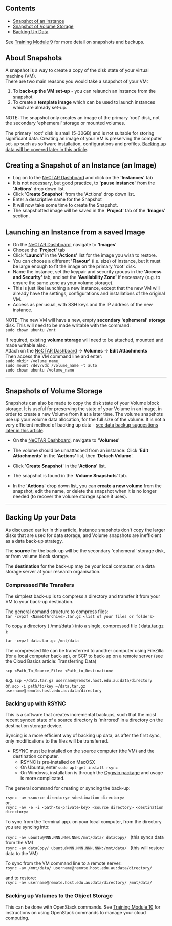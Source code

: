 ## Contents

- [Snapshot of an Instance](#Instance)
- [Snapshot of Volume Storage](#Volume)
- [Backing Up Data](#Backup)

See [Training Module 9][9] for more detail on snapshots and backups.

## About Snapshots

A snapshot is a way to create a copy of the disk state of your virtual machine (VM).  
There are two main reasons you would take a snapshot of your VM:

1. To **back-up the VM set-up** - you can relaunch an instance from the snapshot
1. To create a **template image** which can be used to launch instances which are already set-up.

NOTE: The snapshot only creates an image of the primary 'root' disk, not the secondary 'ephemeral' storage or mounted volumes.

The primary 'root' disk is small (5-30GB) and is not suitable for storing significant data. 
Creating an image of your VM is preserving the computer set-up such as software installation,
configurations and profiles. [Backing up data will be covered later in this article](#Backup).

<a name='Instance'></a>

## Creating a Snapshot of an Instance (an Image)

- Log on to the [NeCTAR Dashboard][dashboard] and click on the **'Instances'** tab
- It is not necessary, but good practice, to **'pause instance'** from the '**Actions**' drop down list.
- Click '**Create Snapshot**' from the 'Actions' drop down list.
- Enter a descriptive name for the Snapshot
- It will now take some time to create the Snapshot. 
- The snapshotted image will be saved in the '**Project**' tab of the '**Images**' section.

## Launching an Instance from a saved Image

- On the [NeCTAR Dashboard][dashboard], navigate to **'Images'**
- Choose the **'Project'** tab
- Click **'Launch'** in the **'Actions'** list for the image you wish to restore.
- You can choose a different **'Flavour'** (i.e. size) of instance, but it must be large 
 enough to fit the image on the primary 'root' disk.
- Name the instance, set the keypair and security groups in the **'Access and Security'** tab,
 and set the **'Availability Zone'** if necessary (e.g. to ensure the same zone as your volume storage).
- This is just like launching a new instance, except that the new VM will already have the settings,
 configurations and installations of the original VM.
- Access as per usual, with SSH keys and the IP address of the new instance.

NOTE: The new VM will have a new, empty **secondary 'ephemeral' storage** disk. This will
need to be made writable with the command:  
`sudo chown ubuntu /mnt`

If required, existing **volume storage** will need to be attached, mounted and made writable also.   
Attach on the [NeCTAR Dashboard][dashboard] -> **Volumes** -> **Edit Attachments**  
Then access the VM command line and enter:  
`sudo mkdir /volume_name`  
`sudo mount /dev/vdc /volume_name -t auto`  
`sudo chown ubuntu /volume_name`

----

<a name='Volume'></a>

## Snapshots of Volume Storage

Snapshots can also be made to copy the disk state of your Volume block storage.
It is useful for preserving the state of your Volume in an image, in order to 
create a new Volume from it at a later time. The volume snapshots use up your volume
data allocation, for the full size of the volume. It is not a very efficient method of
backing up data - [see data backup suggestions later in this article](#Backup).

- On the [NeCTAR Dashboard][dashboard], navigate to **'Volumes'**
- The volume should be unnattached from an instance: Click '**Edit Attachments**'
 in the **'Actions'** list, then '**Detach Volume**'.
- Click '**Create Snapshot**' in the **'Actions'** list.
- The snapshot is found in the '**Volume Snapshots**' tab.

- In the '**Actions**' drop down list, you can **create a new volume** from the snapshot,
 edit the name, or delete the snapshot when it is no longer needed (to recover the volume storage space it uses).

----

## Backing Up your Data <a name='Backup'></a>

As discussed earlier in this article, Instance snapshots don't copy the larger disks
that are used for data storage, and Volume snapshots are inefficient as a data back-up strategy.

The **source** for the back-up will be the secondary 'ephemeral' storage disk, or
from volume block storage.

The **destination** for the back-up may be your local computer, or a data storage 
server at your research organisation.

### Compressed File Transfers

The simplest back-up is to compress a directory and transfer it from your VM to your back-up destination.

The general comand structure to compress files:  
`tar -cvpzf <NameOfArchive>.tar.gz <list of your files or folders>`

To copy a directory ( /mnt/data ) into a single, compressed file ( data.tar.gz ): 

`tar -cvpzf data.tar.gz /mnt/data`

The compressed file can be transferred to another computer using FileZilla (for a local
computer back-up), or SCP to back-up on a remote server (see the Cloud Basics article: Transferring Data)

`scp <Path_To_Source_File> <Path_to_Destination>`  

e.g. `scp ~/data.tar.gz username@remote.host.edu.au:data/directory`  
or, `scp -i path/to/key ~/data.tar.gz username@remote.host.edu.au:data/directory` 


### Backing up with RSYNC

This is a software that creates incremental backups, such that the most recent synced state 
of a source directory is 'mirrored' in a directory on the destination storage device.

Syncing is a more efficient way of backing up data, as after the first sync, only modifications to the files will be transferred.

- RSYNC must be installed on the source computer (the VM) and the destination computer.
  - RSYNC is pre-installed on MacOSX
  - On Ubuntu, enter ` sudo apt-get install rsync `
  - On Windows, installation is through the [Cygwin package][cygwin] and usage is more complicated.

The general command for creating or syncing the back-up:  
  
`rsync -av <source directory> <destination directory>`  
or,  
`rsync -av -e -i <path-to-private-key> <source directory> <destination directory>`

To sync from the Terminal app. on your local computer, from the directory you are syncing into:

`rsync -av ubuntu@NNN.NNN.NNN.NNN:/mnt/data/ dataCopy/ `  (this syncs data from the VM)  
`rsync -av dataCopy/ ubuntu@NNN.NNN.NNN.NNN:/mnt/data/ ` (this will restore data to the VM)

To sync from the VM command line to a remote server:  
`rsync -av /mnt/data/ username@remote.host.edu.au:data/directory/`  

and to restore:   
`rsync -av username@remote.host.edu.au:data/directory/ /mnt/data/ `  

### Backing up Volumes to the Object Storage

This can be done with OpenStack commands. See [Training Module 10][10] for instructions
on using OpenStack commands to manage your cloud computing.



[9]: http://training.nectar.org.au/package09/sections/index.html
[dashboard]: https://dashboard.rc.nectar.org.au
[10]: http://training.nectar.org.au/package10/sections/managingVolumes.html
[cygwin]: https://www.cygwin.com/

